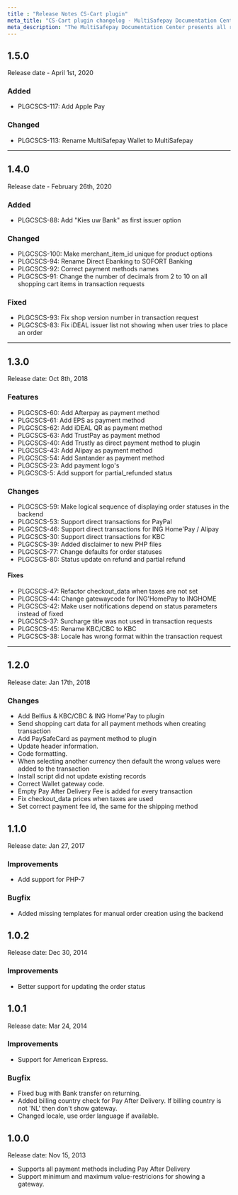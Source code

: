 ```yaml
---
title : "Release Notes CS-Cart plugin"
meta_title: "CS-Cart plugin changelog - MultiSafepay Documentation Center"
meta_description: "The MultiSafepay Documentation Center presents all relevant information about our Plugins and API. You can also find support pages for Payment Methods, Tools and General Questions as well as the contact details of our Support and Integration Teams."
---
```

## 1.5.0
Release date - April 1st, 2020

### Added
+ PLGCSCS-117: Add Apple Pay

### Changed
+ PLGCSCS-113: Rename MultiSafepay Wallet to MultiSafepay

***

##  1.4.0
Release date - February 26th, 2020

### Added
+ PLGCSCS-88: Add "Kies uw Bank" as first issuer option

### Changed
+ PLGCSCS-100: Make merchant_item_id unique for product options
+ PLGCSCS-94: Rename Direct Ebanking to SOFORT Banking
+ PLGCSCS-92: Correct payment methods names
+ PLGCSCS-91: Change the number of decimals from 2 to 10 on all shopping cart items in transaction requests

### Fixed
+ PLGCSCS-93: Fix shop version number in transaction request
+ PLGCSCS-83: Fix iDEAL issuer list not showing when user tries to place an order

***

## 1.3.0
Release date: Oct 8th, 2018

### Features
+ PLGCSCS-60: Add Afterpay as payment method
+ PLGCSCS-61: Add EPS as payment method
+ PLGCSCS-62: Add iDEAL QR as payment method
+ PLGCSCS-63: Add TrustPay as payment method
+ PLGCSCS-40: Add Trustly as direct payment method to plugin
+ PLGCSCS-43: Add Alipay as payment method
+ PLGCSCS-54: Add Santander as payment method
+ PLGCSCS-23: Add payment logo's
+ PLGCSCS-5: Add support for partial_refunded status

### Changes
+ PLGCSCS-59: Make logical sequence of displaying order statuses in the backend
+ PLGCSCS-53: Support direct transactions for PayPal
+ PLGCSCS-46: Support direct transactions for ING Home'Pay / Alipay
+ PLGCSCS-30: Support direct transactions for KBC
+ PLGCSCS-39: Added disclaimer to new PHP files
+ PLGCSCS-77: Change defaults for order statuses
+ PLGCSCS-80: Status update on refund and partial refund

#### Fixes
+ PLGCSCS-47: Refactor checkout_data when taxes are not set
+ PLGCSCS-44: Change gatewaycode for ING'HomePay to INGHOME
+ PLGCSCS-42: Make user notifications depend on status parameters instead of fixed
+ PLGCSCS-37: Surcharge title was not used in transaction requests
+ PLGCSCS-45: Rename KBC/CBC to KBC
+ PLGCSCS-38: Locale has wrong format within the transaction request

***

## 1.2.0
Release date: Jan 17th, 2018
### Changes
+ Add Belfius & KBC/CBC & ING Home'Pay to plugin
+ Send shopping cart data for all payment methods when creating transaction
+ Add PaySafeCard as payment method to plugin
+ Update header information.
+ Code formatting.
+ When selecting another currency then default the wrong values were added to the transaction
+ Install script did not update existing records
+ Correct Wallet gateway code.
+ Empty Pay After Delivery Fee is added for every transaction
+ Fix checkout_data prices when taxes are used
+ Set correct payment fee id, the same for the shipping method

## 1.1.0
Release date: Jan 27, 2017
### Improvements
+ Add support for PHP-7

### Bugfix
+ Added missing templates for manual order creation using the backend

## 1.0.2
Release date: Dec 30, 2014
### Improvements

+ Better support for updating the order status

## 1.0.1
Release date: Mar 24, 2014
### Improvements
+ Support for American Express.

### Bugfix
+ Fixed bug with Bank transfer on returning.
+ Added billing country check for Pay After Delivery. If billing country is not 'NL' then don't show gateway.
+ Changed locale, use order language if available.

## 1.0.0
Release date: Nov 15, 2013

+ Supports all payment methods including Pay After Delivery
+ Support minimum and maximum value-restricions for showing a gateway.
